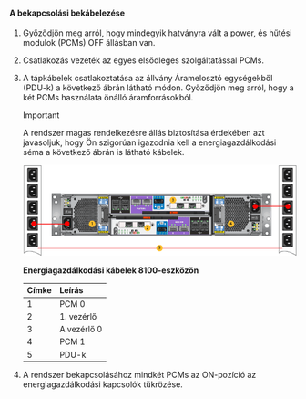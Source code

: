 <!--author=alkohli last changed: 9/16/15-->

#### <a name="to-cable-for-power"></a>A bekapcsolási bekábelezése
1. Győződjön meg arról, hogy mindegyik hatványra vált a power, és hűtési modulok (PCMs) OFF állásban van.
2. Csatlakozás vezeték az egyes elsődleges szolgáltatással PCMs.
3. A tápkábelek csatlakoztatása az állvány Áramelosztó egységekből (PDU-k) a következő ábrán látható módon. Győződjön meg arról, hogy a két PCMs használata önálló áramforrásokból.
   
   > [!IMPORTANT]
   > A rendszer magas rendelkezésre állás biztosítása érdekében azt javasoljuk, hogy Ön szigorúan igazodnia kell a energiagazdálkodási séma a következő ábrán is látható kábelek. 
   > 
   > 
   
    ![Az energiagazdálkodási 2U eszköz bekábelezése](./media/storsimple-cable-8100-for-power/HCSCableYour2UDeviceforPower.png)
   
    **Energiagazdálkodási kábelek 8100-eszközön**
   
   | Címke | Leírás |
   |:--- |:--- |
   | 1 |PCM 0 |
   | 2 |1. vezérlő |
   | 3 |A vezérlő 0 |
   | 4 |PCM 1 |
   | 5 |PDU-k |
4. A rendszer bekapcsolásához mindkét PCMs az ON-pozíció az energiagazdálkodási kapcsolók tükrözése.

